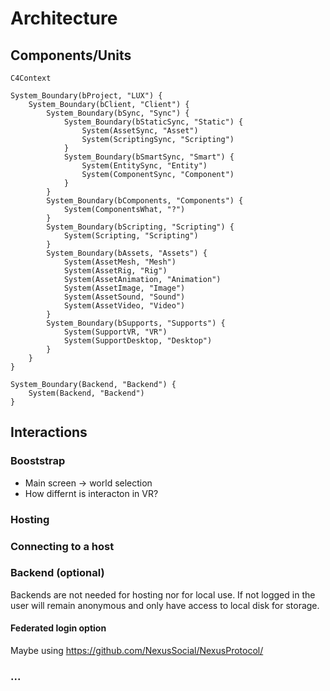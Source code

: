 # Architecture

## Components/Units

```mermaid
C4Context

System_Boundary(bProject, "LUX") {
    System_Boundary(bClient, "Client") {
        System_Boundary(bSync, "Sync") {
            System_Boundary(bStaticSync, "Static") {
                System(AssetSync, "Asset")
                System(ScriptingSync, "Scripting")
            }
            System_Boundary(bSmartSync, "Smart") {
                System(EntitySync, "Entity")
                System(ComponentSync, "Component")
            }
        }
        System_Boundary(bComponents, "Components") {
            System(ComponentsWhat, "?")
        }
        System_Boundary(bScripting, "Scripting") {
            System(Scripting, "Scripting")
        }
        System_Boundary(bAssets, "Assets") {
            System(AssetMesh, "Mesh")
            System(AssetRig, "Rig")
            System(AssetAnimation, "Animation")
            System(AssetImage, "Image")
            System(AssetSound, "Sound")
            System(AssetVideo, "Video")
        }
        System_Boundary(bSupports, "Supports") {
            System(SupportVR, "VR")
            System(SupportDesktop, "Desktop")
        }
    }
}

System_Boundary(Backend, "Backend") {
    System(Backend, "Backend")
}
```

## Interactions

### Booststrap

- Main screen -> world selection
- How differnt is interacton in VR?

### Hosting

### Connecting to a host

### Backend (optional)

Backends are not needed for hosting nor for local use. If not logged in the user will remain anonymous and only have access to local disk for storage.

#### Federated login option

Maybe using https://github.com/NexusSocial/NexusProtocol/

### ...

